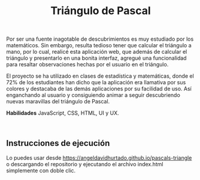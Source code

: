 <br>

<h1 align="center">Triángulo de Pascal</h1>

<br>

Por ser una fuente inagotable de descubrimientos es muy estudiado por los matemáticos. Sin embargo, resulta tedioso tener que calcular el triángulo a mano, por lo cual, realicé esta aplicación web, que además de calcular el triángulo y presentarlo en una bonita interfaz, agregué una funcionalidad para resaltar observaciones hechas por el usuario en el triángulo.

El proyecto se ha utilizado en clases de estadística y matemáticas, donde el 72% de los estudiantes han dicho que la aplicación era llamativa por sus colores y destacaba de las demás aplicaciones por su facilidad de uso. Así enganchando al usuario y consiguiendo animar a seguir descubriendo nuevas maravillas del triángulo de Pascal.

**Habilidades** JavaScript, CSS, HTML, UI y UX.

<br>

## Instrucciones de ejecución
Lo puedes usar desde https://angeldavidhurtado.github.io/pascals-triangle o descargando el repositorio y ejecutando el archivo index.html simplemente con doble clic.

<br>
